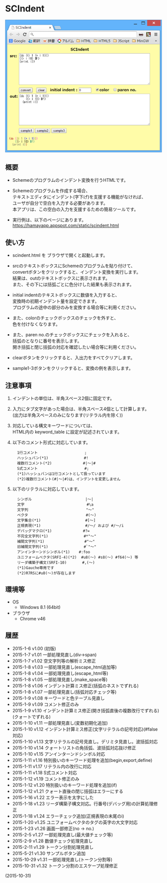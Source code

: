 # SCIndent

![image](image.png)

## 概要
- Schemeのプログラムのインデント変換を行うHTMLです。

- Schemeのプログラムを作成する場合、  
  テキストエディタにインデント(字下げ)を支援する機能がなければ、  
  ユーザが自分で空白を入力する必要があります。  
  本アプリは、この空白の入力を支援するための簡易ツールです。

- 実行例は、以下のページにあります。  
  https://hamayapp.appspot.com/static/scindent.html


## 使い方
- scindent.html を ブラウザで開くと起動します。

- srcのテキストボックスにSchemeのプログラムを貼り付けて、  
  convertボタンをクリックすると、インデント変換を実行します。  
  結果は、outのテキストボックスに表示されます。  
  また、その下には括弧ごとに色分けした結果も表示されます。

- initial indentのテキストボックスに数値を入力すると、  
  変換時の初期インデント量を設定できます。  
  プログラムの途中の部分のみを変換する場合等に利用ください。

- また、colorのチェックボックスのチェックを外すと、  
  色を付けなくなります。

- また、paren no.のチェックボックスにチェックを入れると、  
  括弧のとなりに番号を表示します。  
  開き括弧と閉じ括弧の対応を確認したい場合等に利用ください。

- clearボタンをクリックすると、入出力をすべてクリアします。

- sample1-3ボタンをクリックすると、変換の例を表示します。


## 注意事項
1. インデントの単位は、半角スペース2個に固定です。

2. 入力にタブ文字があった場合は、半角スペース4個として計算します。  
   (出力は半角スペースのみになります(リテラル内を除く))

3. 対応している構文キーワードについては、  
   HTML内の keyword_table に設定が記述されています。

4. 以下のコメント形式に対応しています。
   ```
     1行コメント                     ;
     ハッシュバン(*1)                #!
     複数行コメント(*2)              #|～|#
     S式コメント                     #;
     (*1)ハッシュバンは1行コメントとして扱っています
     (*2)複数行コメント(#|～|#)は、インデントを変更しません
   ```

5. 以下のリテラルに対応しています。
   ```
     シンボル                        |～|
     文字                            #\a
     文字列                          "～"
     ベクタ                          #(～)
     文字集合(*1)                    #[～]
     正規表現(*1)                    #/～/ および #/～/i
     デバッグマクロ(*1)              #?=
     不完全文字列(*1)                #*"～"
     補間文字列(*1)                  #"～"
     旧補間文字列(*1)                #`"～"
     アンインターンドシンボル(*1)    #:foo
     ユニフォームベクタ(SRFI-4)(*2)  #u8(～) #s8(～) #f64(～) 等
     リーダ構築子構文(SRFI-10)       #,(～)
     (*1)Gauche専用です
     (*2)R7RSに#u8(～)が存在します
   ```


## 環境等
- OS
  - Windows 8.1 (64bit)
- ブラウザ
  - Chrome v46

## 履歴
- 2015-1-6   v1.00 (初版)
- 2015-1-7   v1.01 一部処理見直し(div→span)
- 2015-1-7   v1.02 空文字列等の解析ミス修正
- 2015-1-8   v1.03 一部処理見直し(escape_html追加等)
- 2015-1-8   v1.04 一部処理見直し(escape_html等)
- 2015-1-8   v1.05 一部処理見直し(make_space等)
- 2015-1-8   v1.06 インデント計算ミス修正(括弧のネストでずれる)
- 2015-1-8   v1.07 一部処理見直し(括弧対応チェック等)
- 2015-1-9   v1.08 キーワードと色テーブル見直し
- 2015-1-9   v1.09 コメント修正のみ
- 2015-1-9   v1.10 インデント計算ミス修正(開き括弧直後の複数改行でずれる)(クォートでずれる)
- 2015-1-10  v1.11 一部処理見直し(変数初期化追加)
- 2015-1-10  v1.12 インデント計算ミス修正(文字リテラルの記号対応)(#false対応)
- 2015-1-10  v1.13 文字リテラルの記号見直し。デリミタ見直し。波括弧対応
- 2015-1-10  v1.14 クォートリストの角括弧、波括弧対応抜け修正
- 2015-1-10  v1.15 アンインターンドシンボル対応
- 2015-1-11  v1.16 特別扱いのキーワード処理を追加(begin,export,define)
- 2015-1-11  v1.17 リテラル内の改行に対応
- 2015-1-11  v1.18 S式コメント対応
- 2015-1-12  v1.19 コメント修正のみ
- 2015-1-12  v1.20 特別扱いのキーワード処理を追加(if)
- 2015-1-12  v1.21 クォート直後の閉じ括弧はエラーにする
- 2015-1-16  v1.22 エラー表示を太字にした
- 2015-1-18  v1.23 リーダ構築子構文対応。行番号(デバッグ用)の計算処理修正
- 2015-1-18  v1.24 エラーチェック追加(正規表現の末尾のi)
- 2015-1-20  v1.25 ユニフォームベクタのタグの英字の大文字対応
- 2015-1-23  v1.26 画面一部修正(no → no.)
- 2015-2-5   v1.27 一部処理見直し(最大値チェック等)
- 2015-2-9   v1.28 数値チェック処理見直し
- 2015-2-11  v1.29 トークン分割処理見直し
- 2015-5-21  v1.30 サンプルボタン追加
- 2015-10-29 v1.31 一部処理見直し(トークン分割等)
- 2015-10-31 v1.32 トークン分割のエスケープ処理修正


(2015-10-31)
